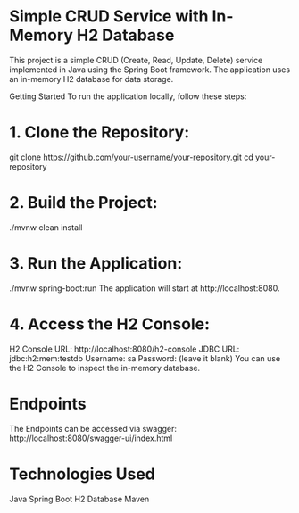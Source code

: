 # Simple CRUD Service with In-Memory H2 Database

This project is a simple CRUD (Create, Read, Update, Delete) service implemented in Java using the Spring Boot framework. The application uses an in-memory H2 database for data storage.

Getting Started
To run the application locally, follow these steps:

 # 1. Clone the Repository:

git clone https://github.com/your-username/your-repository.git
cd your-repository

# 2. Build the Project:

./mvnw clean install

# 3. Run the Application:

./mvnw spring-boot:run
The application will start at http://localhost:8080.

# 4. Access the H2 Console:

H2 Console URL: http://localhost:8080/h2-console
JDBC URL: jdbc:h2:mem:testdb
Username: sa
Password: (leave it blank)
You can use the H2 Console to inspect the in-memory database.

# Endpoints
The Endpoints can be accessed via swagger:
http://localhost:8080/swagger-ui/index.html

# Technologies Used
Java
Spring Boot
H2 Database
Maven

